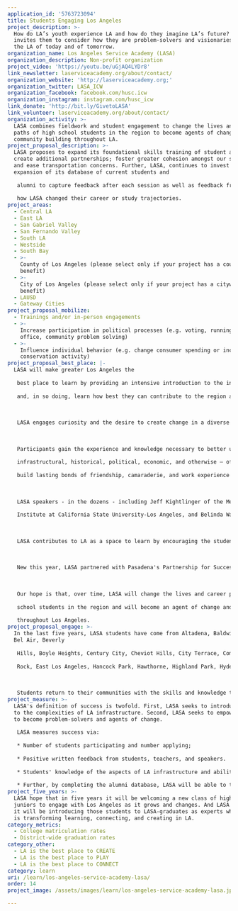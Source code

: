 ```yaml
---
application_id: '5763723094'
title: Students Engaging Los Angeles
project_description: >-
  How do LA’s youth experience LA and how do they imagine LA’s future? LASA
  invites them to consider how they are problem-solvers and visionaries of both
  the LA of today and of tomorrow.
organization_name: Los Angeles Service Academy (LASA)
organization_description: Non-profit organization
project_video: 'https://youtu.be/uGjAQ4LYDr8'
link_newsletter: laserviceacademy.org/about/contact/
organization_website: 'http://laserviceacademy.org;'
organization_twitter: LASA_ICW
organization_facebook: facebook.com/husc.icw
organization_instagram: instagram.com/husc_icw
link_donate: 'http://bit.ly/GivetoLASA'
link_volunteer: laserviceacademy.org/about/contact/
organization_activity: >-
  LASA combines fieldwork and student engagement to change the lives and career
  paths of high school students in the region to become agents of change and
  community building throughout LA.
project_proposal_description: >-
  LASA proposes to expand its foundational skills training of student activists;
  create additional partnerships; foster greater cohesion amongst our students
  and ease transportation concerns. Further, LASA, continues to invest in the
  expansion of its database of current students and
   
   alumni to capture feedback after each session as well as feedback from alumni who can articulate
   
   how LASA changed their career or study trajectories.
project_areas:
  - Central LA
  - East LA
  - San Gabriel Valley
  - San Fernando Valley
  - South LA
  - Westside
  - South Bay
  - >-
    County of Los Angeles (please select only if your project has a countywide
    benefit)
  - >-
    City of Los Angeles (please select only if your project has a citywide
    benefit)
  - LAUSD
  - Gateway Cities
project_proposal_mobilize:
  - Trainings and/or in-person engagements
  - >-
    Increase participation in political processes (e.g. voting, running for
    office, community problem solving)
  - >-
    Influence individual behavior (e.g. change consumer spending or increase
    conservation activity)
project_proposal_best_place: |-
  LASA will make greater Los Angeles the
   
   best place to learn by providing an intensive introduction to the infrastructure and institutions of greater Los Angeles for high school juniors who have expressed an interest in public, civic, and civil service. As a supplement to their regular school year, LASA students learn from the very heart of the region's history and culture,
   
   and, in so doing, learn how best they can contribute to the region and our collective problem-solving obligations.
   
   
   
   LASA engages curiosity and the desire to create change in a diverse landscape of spaces from the Metropolitan Water District, the Port of Los Angeles, the business community, to the local arms of the judicial system.
   
   
   
   Participants gain the experience and knowledge necessary to better understand the intricacies —
   
   infrastructural, historical, political, economic, and otherwise — of the region in which they live, and
   
   build lasting bonds of friendship, camaraderie, and work experience with a diverse group of peers.
   
   
   
   LASA speakers - in the dozens - including Jeff Kightlinger of the Metropolitan Water District, Raphael Sonenshein of the Pat Brown
   
   Institute at California State University-Los Angeles, and Belinda Waltman of Whole Person Care Los Angeles - help the students create a foundation of knowledge to inform their visions for the future.
   
   
   
   LASA contributes to LA as a space to learn by encouraging the students to learn by sharing their diverse experiences with each other and with the speakers. They listen to each other and define the issues in LA they want to address moving forward.
   
   
   
   New this year, LASA partnered with Pasadena's Partnership for Success and Polytechnic School to launch the Mt. Wilson Project that engages student interest in STEAM and culminates in a nighttime trip to view the universe through the 60" telescope. Further, LASA launched a summer research essay competition to sponsor and mentor two students pursuing research on Los Angeles after their LASA year.
   
   
   
   Our hope is that, over time, LASA will change the lives and career paths of hundreds of high
   
   school students in the region and will become an agent of change and community building
   
   throughout Los Angeles.
project_proposal_engage: >-
  In the last five years, LASA students have come from Altadena, Baldwin Hills,
  Bel Air, Beverly
   
   Hills, Boyle Heights, Century City, Cheviot Hills, City Terrace, Commerce, Culver City, Eagle
   
   Rock, East Los Angeles, Hancock Park, Hawthorne, Highland Park, Hyde Park, Inglewood, Koreatown, Lawndale, Lennox, MacArthur Park, Montebello, North Hollywood, Pacific Palisades, Pacoima, Panorama City, Pasadena, Pomona, Santa Monica, Sherman Oaks, Silver Lake,Tarzana, and Venice and LASA hopes to expand.
   
   
   
   Students return to their communities with the skills and knowledge to mobilize Angelenos across the county. They share their new tools as well as their hopes for creating LA's future.
project_measure: >-
  LASA's definition of success is twofold. First, LASA seeks to introduce youth
  to the complexities of LA infrastructure. Second, LASA seeks to empower youth
  to become problem-solvers and agents of change.
   
   LASA measures success via:
   
   * Number of students participating and number applying;
   
   * Positive written feedback from students, teachers, and speakers.
   
   * Students' knowledge of the aspects of LA infrastructure and ability to frame issues they plan to address moving forward;
   
   * Further, by completing the alumni database, LASA will be able to track, foster, and celebrate the change LASA graduates bring to LA in concrete terms.
project_five_years: >-
  LASA hope that in five years it will be welcoming a new class of high school
  juniors to engage with Los Angeles as it grows and changes. And LASA believes
  it will be introducing those students to LASA-graduates as experts whose work
  is transforming learning, connecting, and creating in LA.
category_metrics:
  - College matriculation rates
  - District-wide graduation rates
category_other:
  - LA is the best place to CREATE
  - LA is the best place to PLAY
  - LA is the best place to CONNECT
category: learn
uri: /learn/los-angeles-service-academy-lasa/
order: 14
project_image: /assets/images/learn/los-angeles-service-academy-lasa.jpg

---
```

